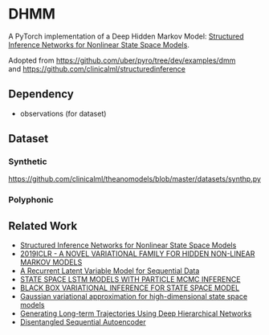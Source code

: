 # DHMM
A PyTorch implementation of a Deep Hidden Markov Model: [Structured Inference Networks for Nonlinear State Space Models](https://arxiv.org/pdf/1609.09869.pdf).

Adopted from https://github.com/uber/pyro/tree/dev/examples/dmm  
         and https://github.com/clinicalml/structuredinference


## Dependency

- observations (for dataset)


## Dataset

### Synthetic
https://github.com/clinicalml/theanomodels/blob/master/datasets/synthp.py
### Polyphonic


## Related Work

- [Structured Inference Networks for Nonlinear State Space Models](https://arxiv.org/pdf/1609.09869.pdf)
- [2019ICLR - A NOVEL VARIATIONAL FAMILY FOR HIDDEN NON-LINEAR MARKOV MODELS](https://openreview.net/pdf?id=SJMO2iCct7)
- [A Recurrent Latent Variable Model for Sequential Data](https://arxiv.org/pdf/1506.02216.pdf)
- [STATE SPACE LSTM MODELS WITH PARTICLE MCMC INFERENCE](https://arxiv.org/pdf/1711.11179.pdf)
- [BLACK BOX VARIATIONAL INFERENCE FOR STATE SPACE MODEL](Shttps://arxiv.org/pdf/1511.07367.pdf)
- [Gaussian variational approximation for high-dimensional state space models](https://arxiv.org/pdf/1801.07873.pdf)
- [Generating Long-term Trajectories Using Deep Hierarchical Networks](http://papers.nips.cc/paper/6520-generating-long-term-trajectories-using-deep-hierarchical-networks.pdf)
- [Disentangled Sequential Autoencoder](https://arxiv.org/pdf/1803.02991.pdf)
